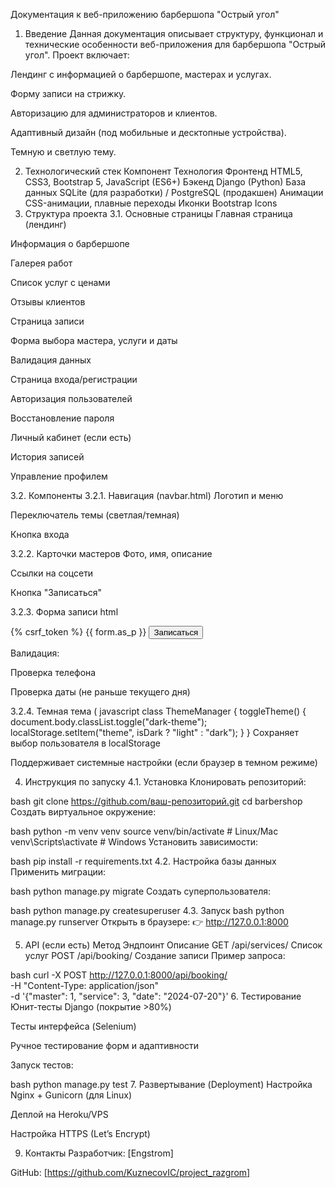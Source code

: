 Документация к веб-приложению барбершопа "Острый угол"
1. Введение
Данная документация описывает структуру, функционал и технические особенности веб-приложения для барбершопа "Острый угол".
Проект включает:

Лендинг с информацией о барбершопе, мастерах и услугах.

Форму записи на стрижку.

Авторизацию для администраторов и клиентов.

Адаптивный дизайн (под мобильные и десктопные устройства).

Темную и светлую тему.

2. Технологический стек
Компонент	Технология
Фронтенд	HTML5, CSS3, Bootstrap 5, JavaScript (ES6+)
Бэкенд	Django (Python)
База данных	SQLite (для разработки) / PostgreSQL (продакшен)
Анимации	CSS-анимации, плавные переходы
Иконки	Bootstrap Icons
3. Структура проекта
3.1. Основные страницы
Главная страница (лендинг)

Информация о барбершопе

Галерея работ

Список услуг с ценами

Отзывы клиентов

Страница записи

Форма выбора мастера, услуги и даты

Валидация данных

Страница входа/регистрации

Авторизация пользователей

Восстановление пароля

Личный кабинет (если есть)

История записей

Управление профилем

3.2. Компоненты
3.2.1. Навигация (navbar.html)
Логотип и меню

Переключатель темы (светлая/темная)

Кнопка входа

3.2.2. Карточки мастеров
Фото, имя, описание

Ссылки на соцсети

Кнопка "Записаться"

3.2.3. Форма записи 
html
<form method="post">
  {% csrf_token %}
  {{ form.as_p }}
  <button type="submit">Записаться</button>
</form>
Валидация:

Проверка телефона

Проверка даты (не раньше текущего дня)

3.2.4. Темная тема (
javascript
class ThemeManager {
  toggleTheme() {
    document.body.classList.toggle("dark-theme");
    localStorage.setItem("theme", isDark ? "light" : "dark");
  }
}
Сохраняет выбор пользователя в localStorage

Поддерживает системные настройки (если браузер в темном режиме)

4. Инструкция по запуску
4.1. Установка
Клонировать репозиторий:

bash
git clone https://github.com/ваш-репозиторий.git
cd barbershop
Создать виртуальное окружение:

bash
python -m venv venv
source venv/bin/activate  # Linux/Mac
venv\Scripts\activate    # Windows
Установить зависимости:

bash
pip install -r requirements.txt
4.2. Настройка базы данных
Применить миграции:

bash
python manage.py migrate
Создать суперпользователя:

bash
python manage.py createsuperuser
4.3. Запуск
bash
python manage.py runserver
Открыть в браузере:
👉 http://127.0.0.1:8000

5. API (если есть)
Метод	Эндпоинт	Описание
GET	/api/services/	Список услуг
POST	/api/booking/	Создание записи
Пример запроса:

bash
curl -X POST http://127.0.0.1:8000/api/booking/ \
  -H "Content-Type: application/json" \
  -d '{"master": 1, "service": 3, "date": "2024-07-20"}'
6. Тестирование
Юнит-тесты Django (покрытие >80%)

Тесты интерфейса (Selenium)

Ручное тестирование форм и адаптивности

Запуск тестов:

bash
python manage.py test
7. Развертывание (Deployment)
Настройка Nginx + Gunicorn (для Linux)

Деплой на Heroku/VPS

Настройка HTTPS (Let’s Encrypt)


9. Контакты
Разработчик: [Engstrom]

GitHub: [https://github.com/KuznecovIC/project_razgrom]